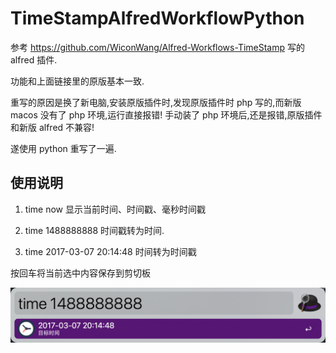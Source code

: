# TimeStampAlfredWorkflowPython

参考 https://github.com/WiconWang/Alfred-Workflows-TimeStamp 写的 alfred 插件.

功能和上面链接里的原版基本一致.

重写的原因是换了新电脑,安装原版插件时,发现原版插件时 php 写的,而新版 macos 没有了 php 环境,运行直接报错! 手动装了 php 环境后,还是报错,原版插件和新版 alfred 不兼容!

遂使用 python 重写了一遍.

## 使用说明

1. time now
显示当前时间、时间戳、毫秒时间戳

2. time 1488888888 时间戳转为时间.

3. time 2017-03-07 20:14:48 时间转为时间戳

按回车将当前选中内容保存到剪切板

![demo](https://raw.githubusercontent.com/xingchenxuanfeng/TimeStampAlfredWorkflowPython/main/wf.png)

